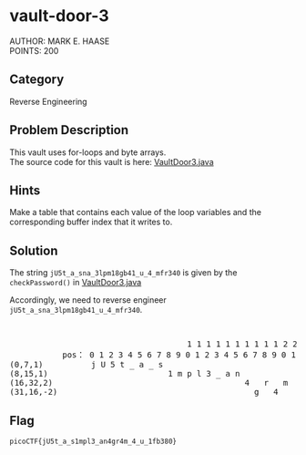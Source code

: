 <h1>vault-door-3</h1>
AUTHOR: MARK E. HAASE<br>
POINTS: 200

<h2>Category</h2>
Reverse Engineering

<h2>Problem Description</h2>
This vault uses for-loops and byte arrays.<br>
The source code for this vault is here: <a href="https://github.com/laiyutong/picoCTF_2019_writeup/blob/main/Reverse%20Engineering/vault-door-3/VaultDoor3.java">VaultDoor3.java</a>

<h2>Hints</h2>
Make a table that contains each value of the loop variables and the corresponding buffer index that it writes to.

<h2>Solution</h2>
The string <code>jU5t_a_sna_3lpm18gb41_u_4_mfr340</code> is given by the <code>checkPassword()</code> in <a href="https://github.com/laiyutong/picoCTF_2019_writeup/blob/main/Reverse%20Engineering/vault-door-3/VaultDoor3.java">VaultDoor3.java</a><br>

Accordingly, we need to reverse engineer <code>jU5t_a_sna_3lpm18gb41_u_4_mfr340</code>.
<pre class="text">

</pre>

<pre class="text">
                                     1 1 1 1 1 1 1 1 1 1 2 2 2 2 2 2 2 2 2 2 3 3 
           pos： 0 1 2 3 4 5 6 7 8 9 0 1 2 3 4 5 6 7 8 9 0 1 2 3 4 5 6 7 8 9 0 1   
(0,7,1)          j U 5 t _ a _ s
(8,15,1)                         1 m p l 3 _ a n 
(16,32,2)                                        4   r   m   4   u   1   b   8
(31,16,-2)                                         g   4   _   _   _   f   3   0
</pre>


<h2>Flag</h2>
<code>picoCTF{jU5t_a_s1mpl3_an4gr4m_4_u_1fb380}</code>
